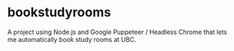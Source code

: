 # bookstudyrooms
A project using Node.js and Google Puppeteer / Headless Chrome that lets me automatically book study rooms at UBC.
